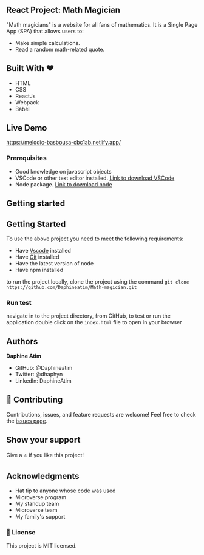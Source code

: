 ## React Project: Math Magician

"Math magicians" is a website for all fans of mathematics. It is a Single Page App (SPA) that allows users to:
- Make simple calculations.
- Read a random math-related quote.

## Built With &hearts;
- HTML
- CSS
- ReactJs
- Webpack
- Babel

## Live Demo
https://melodic-basbousa-cbc1ab.netlify.app/

### Prerequisites
- Good knowledge on javascript objects
- VSCode or other text editor installed. [Link to download VSCode](https://code.visualstudio.com/download)
- Node package. [Link to download node](https://nodejs.org/en/download/)

## Getting started

## Getting Started
To use the above project you need to meet the following requirements:

- Have [Vscode](https://code.visualstudio.com/) installed 
- Have [Git](https://git-scm.com/) installed
- Have the latest version of node
- Have npm installed

to run the project locally, clone the project using the command
`git clone https://github.com/Daphineatim/Math-magician.git`

### Run test
navigate in to the project directory, from GitHub,
to test or run the application double click on the `index.html` file to open in your browser

## Authors
**Daphine Atim**

- GitHub: @Daphineatim
- Twitter: @dhaphyn
- LinkedIn: DaphineAtim

## 🤝 Contributing
Contributions, issues, and feature requests are welcome!
Feel free to check the [issues page](../../issues/).

## Show your support
Give a ⭐️ if you like this project!

## Acknowledgments
- Hat tip to anyone whose code was used
- Microverse program
- My standup team
- Microverse team
- My family's support

### 📝 License

This project is MIT licensed.

